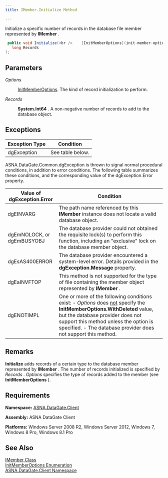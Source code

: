 ```yaml
---
title: IMember.Initialize Method

---
```


Initialize a specific number of records in the database file member represented by **IMember** .

```cs
 public void Initialize(<br />    [InitMemberOptions](init-member-options-enumeration.html) Options ,
   long Records
);
```


## Parameters

<dl>
        <dt />
</dl>

*Options* 
<dl>
        <dd>

[InitMemberOptions](init-member-options-enumeration.html). The kind of record initialization to perform.
</dd>
</dl>

*Records* 
<dl>
        <dd>

**System.Int64** . A non-negative number of records to add to the database object.
</dd>
</dl>

## Exceptions



| Exception Type | Condition |
| ---- | ---- |
| dgException | See table below. |



ASNA.DataGate.Common.dgException is thrown to signal normal procedural conditions, in addition to error conditions. The following table summarizes these conditions, and the corresponding value of the <span>dgException.Error</span> property.
<br />



| Value of dgException.Error | Condition |
| ---- | ---- |
| dgEINVARG | The path name referenced by this **IMember** instance does not locate a valid database object. |
| dgEmNOLOCK, or dgEmBUSYOBJ | The database provider could not obtained the requisite lock(s) to perform this function, including an "exclusive" lock on the database member object. |
| dgEsAS400ERROR | The database provider encountered a system-level error. Details provided in the **dgException.Message** property. |
| dgEaINVFTOP | This method is not supported for the type of file containing the member object represented by **IMember** . |
| dgENOTIMPL | One or more of the following conditions exist:  - *Options* does <u>not</u> specify the **InitMemberOptions.WithDeleted**  								value, but the database provider does not support this method unless the option  								is specified. - The database provider does not support this method. |



## Remarks

**Initialize** adds records of a certain type to the database member represented by **IMember** . The number of records initialized is specified by *Records* . *Options* specifies the type of records added to the member (see **InitMemberOptions** ).
## Requirements

<span> **Namespace:** [ASNA.DataGate.Client](datagate-client-namespace.html) </span> 

<span> **Assembly:** ASNA DataGate Client</span> 

<span> **Platforms:** Windows Server 2008 R2, Windows Server 2012, Windows 7, Windows 8 Pro, Windows 8.1 Pro</span> 
## See Also


[IMember Class](imember-class.html)
      <br />
[InitMemberOptions Enumeration](init-member-options-enumeration.html)
      <br />
[ASNA.DataGate.Client Namespace](datagate-client-namespace.html)


